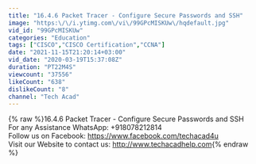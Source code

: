 ```yaml
---
title: "16.4.6 Packet Tracer - Configure Secure Passwords and SSH"
image: "https:\/\/i.ytimg.com\/vi\/99GPcMISKUw\/hqdefault.jpg"
vid_id: "99GPcMISKUw"
categories: "Education"
tags: ["CISCO","CISCO Certification","CCNA"]
date: "2021-11-15T21:20:14+03:00"
vid_date: "2020-03-19T15:37:08Z"
duration: "PT22M4S"
viewcount: "37556"
likeCount: "638"
dislikeCount: "8"
channel: "Tech Acad"
---
```

{% raw %}16.4.6 Packet Tracer - Configure Secure Passwords and SSH<br />For any Assistance WhatsApp: +918078212814<br />Follow us on Facebook: <a rel="nofollow" target="blank" href="https://www.facebook.com/techacad4u">https://www.facebook.com/techacad4u</a><br />Visit our Website to contact us: <a rel="nofollow" target="blank" href="http://www.techacadhelp.com">http://www.techacadhelp.com</a>{% endraw %}
